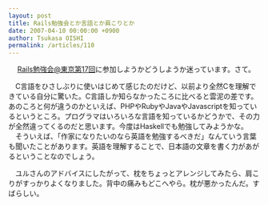 ```yaml
---
layout: post
title: Rails勉強会とか言語とか肩こりとか
date: 2007-04-10 00:00:00 +0900
author: Tsukasa OISHI
permalink: /articles/110
---
```


　 [Rails勉強会@東京第17回](http://wiki.fdiary.net/rails/?RailsMeetingTokyo-0017)に参加しようかどうしようか迷っています。さて。

　C言語をひさしぶりに使いはじめて感じたのだけど、以前より全然Cを理解できている自分に驚いた。C言語しか知らなかったころに比べると雲泥の差です。あのころと何が違うのかといえば、PHPやRubyやJavaやJavascriptを知っているというところ。プログラマはいろいろな言語を知っているかどうかで、その力が全然違ってくるのだと思います。今度はHaskellでも勉強してみようかな。
　そういえば、「作家になりたいのなら英語を勉強するべきだ」なんていう言葉も聞いたことがあります。英語を理解することで、日本語の文章を書く力があがるということなのでしょう。

　ユルさんのアドバイスにしたがって、枕をちょっとアレンジしてみたら、肩こりがすっかりよくなりました。背中の痛みもどこへやら。枕が悪かったんだ。すばらしい。

